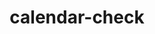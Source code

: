 ---
title: calendar-check
unicode_regular: \ea7b
unicode_bold: \ea7a
unicode_solid: \ea7c
unicode_brand: 
---